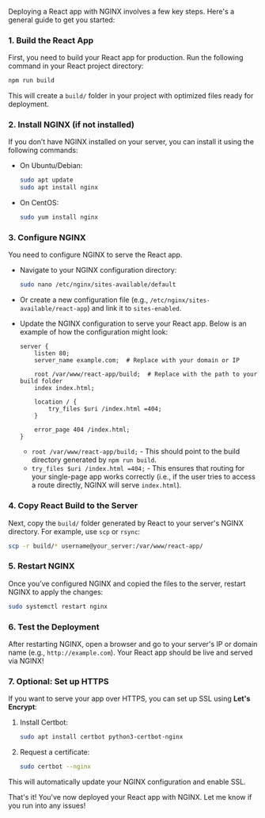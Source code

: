 Deploying a React app with NGINX involves a few key steps. Here's a general guide to get you started:

### 1. **Build the React App**
First, you need to build your React app for production. Run the following command in your React project directory:

```bash
npm run build
```

This will create a `build/` folder in your project with optimized files ready for deployment.

### 2. **Install NGINX (if not installed)**
If you don’t have NGINX installed on your server, you can install it using the following commands:

- On Ubuntu/Debian:
  ```bash
  sudo apt update
  sudo apt install nginx
  ```

- On CentOS:
  ```bash
  sudo yum install nginx
  ```

### 3. **Configure NGINX**
You need to configure NGINX to serve the React app.

- Navigate to your NGINX configuration directory:
  ```bash
  sudo nano /etc/nginx/sites-available/default
  ```

- Or create a new configuration file (e.g., `/etc/nginx/sites-available/react-app`) and link it to `sites-enabled`.

- Update the NGINX configuration to serve your React app. Below is an example of how the configuration might look:
  
  ```nginx
  server {
      listen 80;
      server_name example.com;  # Replace with your domain or IP

      root /var/www/react-app/build;  # Replace with the path to your build folder
      index index.html;

      location / {
          try_files $uri /index.html =404;
      }

      error_page 404 /index.html;
  }
  ```

  - `root /var/www/react-app/build;` - This should point to the build directory generated by `npm run build`.
  - `try_files $uri /index.html =404;` - This ensures that routing for your single-page app works correctly (i.e., if the user tries to access a route directly, NGINX will serve `index.html`).

### 4. **Copy React Build to the Server**
Next, copy the `build/` folder generated by React to your server's NGINX directory. For example, use `scp` or `rsync`:

```bash
scp -r build/* username@your_server:/var/www/react-app/
```

### 5. **Restart NGINX**
Once you’ve configured NGINX and copied the files to the server, restart NGINX to apply the changes:

```bash
sudo systemctl restart nginx
```

### 6. **Test the Deployment**
After restarting NGINX, open a browser and go to your server's IP or domain name (e.g., `http://example.com`). Your React app should be live and served via NGINX!

### 7. **Optional: Set up HTTPS**
If you want to serve your app over HTTPS, you can set up SSL using **Let's Encrypt**:

1. Install Certbot:
   ```bash
   sudo apt install certbot python3-certbot-nginx
   ```

2. Request a certificate:
   ```bash
   sudo certbot --nginx
   ```

This will automatically update your NGINX configuration and enable SSL.

That's it! You've now deployed your React app with NGINX. Let me know if you run into any issues!